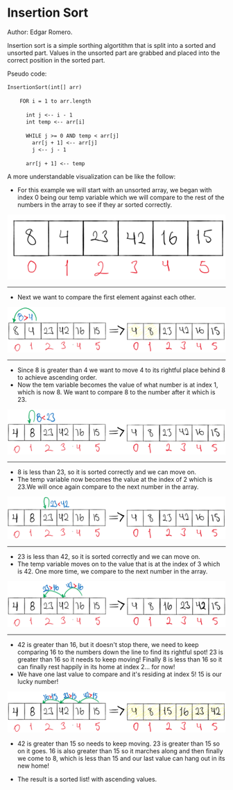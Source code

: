 # Insertion Sort

Author: Edgar Romero.

Insertion sort is a simple sorthing algortithm that is split into a sorted and unsorted part. Values in the unsorted part are grabbed and placed into the correct position in the sorted part.

Pseudo code:
```
InsertionSort(int[] arr)
  
    FOR i = 1 to arr.length
    
      int j <-- i - 1
      int temp <-- arr[i]
      
      WHILE j >= 0 AND temp < arr[j]
        arr[j + 1] <-- arr[j]
        j <-- j - 1
        
      arr[j + 1] <-- temp
```

A more understandable visualization can be like the follow:

- For this example we will start with an unsorted array, we began with index 0 being our temp variable which we will compare to the rest of the numbers in the array to see if they ar sorted correctly.

![Array](assets/first.png)

--------------

- Next we want to compare the first element against each other.

![Array](assets/second.png)

------------------
- Since 8 is greater than 4 we want to move 4 to its rightful place behind 8 to achieve ascending order.
- Now the tem variable becomes the value of what number is at index 1, which is now 8. We want to compare 8 to the number after it which is 23.

![Array](assets/third.png)

---------------
- 8 is less than 23, so it is sorted correctly and we can move on.
- The temp variable now becomes the value at the index of 2 which is 23.We will once again compare to the next number in the array.

![Array](assets/fourth.png)

------

- 23 is less than 42, so it is sorted correctly and we can move on.
- The temp variable moves on to the value that is at the index of 3 which is 42. One more time, we compare to the next number in the array.

![Array](assets/fifth.png)

-----
- 42 is greater than 16, but it doesn't stop there, we need to keep comparing 16 to the numbers down the line to find its rightful spot! 23 is greater than 16 so it needs to keep moving! Finally 8 is less than 16 so it can finally rest happily in its home at index 2... for now!
- We have one last value to compare and it's residing at index 5! 15 is our lucky number!

![Array](assets/sixth.png)
- 42 is greater than 15 so needs to keep moving. 23 is greater than 15 so on it goes. 16 is also greater than 15 so it marches along and then finally we come to 8, which is less than 15 and our last value can hang out in its new home!

- The result is a sorted list! with ascending values.